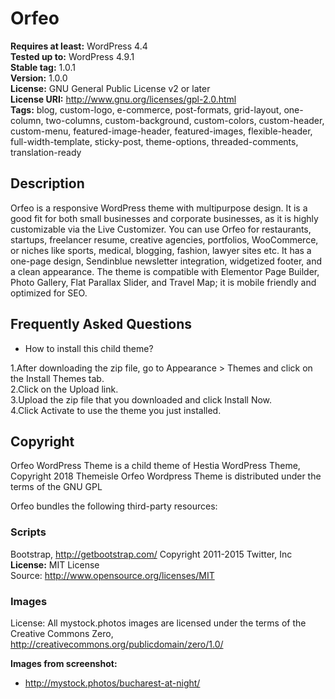 # Orfeo

**Requires at least:** WordPress 4.4  
**Tested up to:** WordPress 4.9.1  
**Stable tag:** 1.0.1  
**Version:** 1.0.0  
**License:** GNU General Public License v2 or later  
**License URI:** http://www.gnu.org/licenses/gpl-2.0.html  
**Tags:** blog, custom-logo, e-commerce, post-formats, grid-layout, one-column, two-columns, custom-background, custom-colors, custom-header, custom-menu, featured-image-header, featured-images, flexible-header, full-width-template, sticky-post, theme-options, threaded-comments, translation-ready

## Description

Orfeo is a responsive WordPress theme with multipurpose design. It is a good fit for both small businesses and corporate businesses, as it is highly customizable via the Live Customizer. You can use Orfeo for restaurants, startups, freelancer resume, creative agencies, portfolios, WooCommerce, or niches like sports, medical, blogging, fashion, lawyer sites etc. It has a one-page design, Sendinblue newsletter integration, widgetized footer, and a clean appearance. The theme is compatible with Elementor Page Builder, Photo Gallery, Flat Parallax Slider, and Travel Map; it is mobile friendly and optimized for SEO.

## Frequently Asked Questions

* How to install this child theme?
 
1.After downloading the zip file, go to Appearance > Themes and click on the Install Themes tab.  
2.Click on the Upload link.  
3.Upload the zip file that you downloaded and click Install Now.  
4.Click Activate to use the theme you just installed.  

## Copyright

Orfeo WordPress Theme is a child theme of Hestia WordPress Theme, Copyright 2018 Themeisle
Orfeo Wordpress Theme is distributed under the terms of the GNU GPL

Orfeo bundles the following third-party resources:

### Scripts
Bootstrap, http://getbootstrap.com/ Copyright 2011-2015 Twitter, Inc  
**License:** MIT License  
Source: http://www.opensource.org/licenses/MIT  

### Images

License: All mystock.photos images are licensed under the terms of the Creative Commons Zero, http://creativecommons.org/publicdomain/zero/1.0/  

**Images from screenshot:**
- http://mystock.photos/bucharest-at-night/
